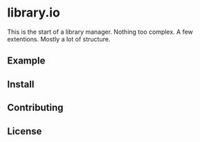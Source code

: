 library.io
==========

This is the start of a library manager.
Nothing too complex.
A few extentions.
Mostly a lot of structure.

Example
-------



Install
-------



Contributing
------------



License
-------

